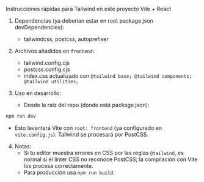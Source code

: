 Instrucciones rápidas para Tailwind en este proyecto Vite + React

1) Dependencias (ya deberían estar en root package.json devDependencies):
   - tailwindcss, postcss, autoprefixer

2) Archivos añadidos en `frontend`:
   - tailwind.config.cjs
   - postcss.config.cjs
   - index.css actualizado con `@tailwind base; @tailwind components; @tailwind utilities;`

3) Uso en desarrollo:
   - Desde la raíz del repo (donde está package.json):

```powershell
npm run dev
```

   - Esto levantará Vite con `root: frontend` (ya configurado en `vite.config.js`). Tailwind se procesará por PostCSS.

4) Notas:
   - Si tu editor muestra errores en CSS por las reglas `@tailwind`, es normal si el linter CSS no reconoce PostCSS; la compilación con Vite los procesa correctamente.
   - Para producción usa `npm run build`.
